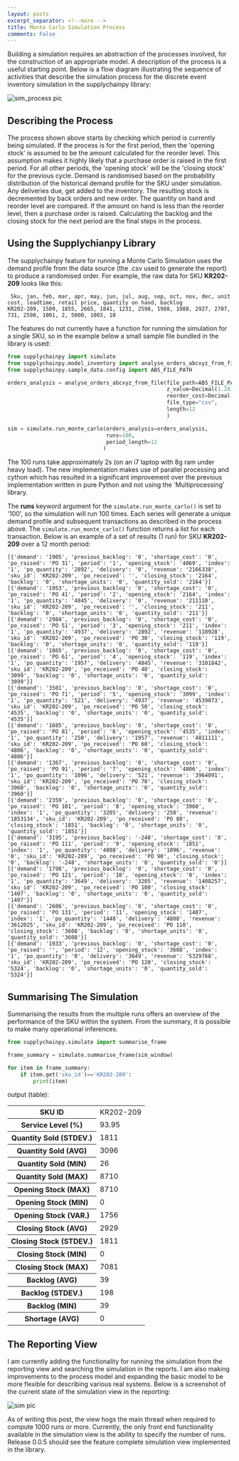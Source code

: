 ```yaml
---
layout: posts
excerpt_separator: <!--more -->
title: Monte Carlo Simulation Process
comments: False
---
```


Building a simulation requires an abstraction of the processes involved, for the construction of an appropriate model. A description of the process is a useful starting point.<!--more --> Below is a flow diagram illustrating the sequence of activities that describe the simulation process for the discrete event inventory simulation in the supplychainpy library:

![sim_process pic]({{base}}/assets/sim_process.jpg "simulation process")


## Describing the Process

The process shown above starts by checking which period is currently being simulated. If the process is for the first period, then the 'opening stock' is assumed to be the amount calculated for the reorder level. This assumption makes it highly likely that a purchase order is raised in the first period. For all other periods, the 'opening stock' will be the 'closing stock' for the previous cycle. Demand is randomised based on the probability distribution of the historical demand profile for the SKU under simulation. Any deliveries due, get added to the inventory. The resulting stock is decremented by back orders and new order. The quantity on hand and reorder level are compared. If the amount on hand is less than the reorder level, then a purchase order is raised. Calculating the backlog and the closing stock for the next period are the final steps in the process.


## Using the Supplychianpy Library

The supplychainpy feature for running a Monte Carlo Simulation uses the demand profile from the data source (the .csv used to generate the report) to produce a randomised order. For example, the raw data for SKU **KR202-209** looks like this:

```
 Sku, jan, feb, mar, apr, may, jun, jul, aug, sep, oct, nov, dec, unit cost, leadtime, retail price, quantity on hand, backlog
KR202-209, 1509, 1855, 2665, 1841, 1231, 2598, 1988, 1988, 2927, 2707, 731, 2598, 1001, 2, 5000, 1003, 10
```

The features do not currently have a function for running the simulation for a single SKU, so in the example below a small sample file bundled in the library is used:

```python
from supplychainpy import simulate
from supplychainpy.model_inventory import analyse_orders_abcxyz_from_file
from supplychainpy.sample_data.config import ABS_FILE_PATH

orders_analysis = analyse_orders_abcxyz_from_file(file_path=ABS_FILE_PATH['COMPLETE_CSV_SM'],
                                                  z_value=Decimal(1.28),
                                                  reorder_cost=Decimal(5000),
                                                  file_type="csv",
                                                  length=12
                                                  )

sim = simulate.run_monte_carlo(orders_analysis=orders_analysis,
                               runs=100,
                               period_length=12
                              )
```

The 100 runs take approximately 2s (on an i7 laptop with 8g ram under heavy load). The new implementation makes use of parallel processing and cython which has resulted in a significant improvement over the previous implementation written in pure Python and not using the 'Multiprocessing' library.  

The **runs** keyword argument for the `simulate.run_monte_carlo()` is set to '100', so the simulation will run 100 times. Each series will generate a unique demand profile and subsequent transactions as described in the process above. The `simulate.run_monte_carlo()` function returns a list for each transaction. Below is an example of a set of results (1 run) for SKU **KR202-209** over a 12 month period:

```
[{'demand': '1905', 'previous_backlog': '0', 'shortage_cost': '0', 'po_raised': 'PO 31', 'period': '1', 'opening_stock': '4069', 'index': '1', 'po_quantity': '2892', 'delivery': '0', 'revenue': '2166338', 'sku_id': 'KR202-209', 'po_received': '', 'closing_stock': '2164', 'backlog': '0', 'shortage_units': '0', 'quantity_sold': '2164'}]
[{'demand': '1953', 'previous_backlog': '0', 'shortage_cost': '0', 'po_raised': 'PO 41', 'period': '2', 'opening_stock': '2164', 'index': '1', 'po_quantity': '4845', 'delivery': '0', 'revenue': '211110', 'sku_id': 'KR202-209', 'po_received': '', 'closing_stock': '211', 'backlog': '0', 'shortage_units': '0', 'quantity_sold': '211'}]
[{'demand': '2984', 'previous_backlog': '0', 'shortage_cost': '0', 'po_raised': 'PO 51', 'period': '3', 'opening_stock': '211', 'index': '1', 'po_quantity': '4937', 'delivery': '2892', 'revenue': '118928', 'sku_id': 'KR202-209', 'po_received': 'PO 30', 'closing_stock': '119', 'backlog': '0', 'shortage_units': '0', 'quantity_sold': '119'}]
[{'demand': '1865', 'previous_backlog': '0', 'shortage_cost': '0', 'po_raised': 'PO 61', 'period': '4', 'opening_stock': '119', 'index': '1', 'po_quantity': '1957', 'delivery': '4845', 'revenue': '3101842', 'sku_id': 'KR202-209', 'po_received': 'PO 40', 'closing_stock': '3099', 'backlog': '0', 'shortage_units': '0', 'quantity_sold': '3099'}]
[{'demand': '3501', 'previous_backlog': '0', 'shortage_cost': '0', 'po_raised': 'PO 71', 'period': '5', 'opening_stock': '3099', 'index': '1', 'po_quantity': '521', 'delivery': '4937', 'revenue': '4539073', 'sku_id': 'KR202-209', 'po_received': 'PO 50', 'closing_stock': '4535', 'backlog': '0', 'shortage_units': '0', 'quantity_sold': '4535'}]
[{'demand': '1685', 'previous_backlog': '0', 'shortage_cost': '0', 'po_raised': 'PO 81', 'period': '6', 'opening_stock': '4535', 'index': '1', 'po_quantity': '250', 'delivery': '1957', 'revenue': '4811111', 'sku_id': 'KR202-209', 'po_received': 'PO 60', 'closing_stock': '4806', 'backlog': '0', 'shortage_units': '0', 'quantity_sold': '4806'}]
[{'demand': '1367', 'previous_backlog': '0', 'shortage_cost': '0', 'po_raised': 'PO 91', 'period': '7', 'opening_stock': '4806', 'index': '1', 'po_quantity': '1096', 'delivery': '521', 'revenue': '3964091', 'sku_id': 'KR202-209', 'po_received': 'PO 70', 'closing_stock': '3960', 'backlog': '0', 'shortage_units': '0', 'quantity_sold': '3960'}]
[{'demand': '2359', 'previous_backlog': '0', 'shortage_cost': '0', 'po_raised': 'PO 101', 'period': '8', 'opening_stock': '3960', 'index': '1', 'po_quantity': '3205', 'delivery': '250', 'revenue': '1853134', 'sku_id': 'KR202-209', 'po_received': 'PO 80', 'closing_stock': '1851', 'backlog': '0', 'shortage_units': '0', 'quantity_sold': '1851'}]
[{'demand': '3195', 'previous_backlog': '-248', 'shortage_cost': '0', 'po_raised': 'PO 111', 'period': '9', 'opening_stock': '1851', 'index': '1', 'po_quantity': '4808', 'delivery': '1096', 'revenue': '0', 'sku_id': 'KR202-209', 'po_received': 'PO 90', 'closing_stock': '0', 'backlog': '-248', 'shortage_units': '0', 'quantity_sold': '0'}]
[{'demand': '1798', 'previous_backlog': '0', 'shortage_cost': '0', 'po_raised': 'PO 121', 'period': '10', 'opening_stock': '0', 'index': '1', 'po_quantity': '3649', 'delivery': '3205', 'revenue': '1408257', 'sku_id': 'KR202-209', 'po_received': 'PO 100', 'closing_stock': '1407', 'backlog': '0', 'shortage_units': '0', 'quantity_sold': '1407'}]
[{'demand': '2606', 'previous_backlog': '0', 'shortage_cost': '0', 'po_raised': 'PO 131', 'period': '11', 'opening_stock': '1407', 'index': '1', 'po_quantity': '1448', 'delivery': '4808', 'revenue': '3612025', 'sku_id': 'KR202-209', 'po_received': 'PO 110', 'closing_stock': '3608', 'backlog': '0', 'shortage_units': '0', 'quantity_sold': '3608'}]
[{'demand': '1933', 'previous_backlog': '0', 'shortage_cost': '0', 'po_raised': '', 'period': '12', 'opening_stock': '3608', 'index': '1', 'po_quantity': '0', 'delivery': '3649', 'revenue': '5329768', 'sku_id': 'KR202-209', 'po_received': 'PO 120', 'closing_stock': '5324', 'backlog': '0', 'shortage_units': '0', 'quantity_sold': '5324'}]

```


## Summarising The Simulation

Summarising the results from the multiple runs offers an overview of the performance of the SKU within the system. From the summary, it is possible to make many operational inferences.


```python
from supplychainpy.simulate import summarise_frame

frame_summary = simulate.summarise_frame(sim_window)

for item in frame_summary:
	if item.get('sku_id')=='KR202-209':
		print(item)
```

output (table):

<table>
	<tr>
		<th> SKU ID </th>
		<td> KR202-209 </td>
	</tr>
	<tr>
		<th> Service Level (%) </th>
		<td> 93.95 </td>
	</tr>
	<tr>
		<th> Quantity Sold (STDEV.) </th>
		<td> 1811  </td>
	</tr>
	<tr>
		<th> Quantity Sold (AVG) </th>
		<td> 3096  </td>
	</tr>
	<tr>
		<th> Quantity Sold (MIN) </th>
		<td> 26</td>
	</tr>
	<tr>
		<th> Quantity Sold (MAX) </th>
		<td> 8710 </td>
	</tr>
	<tr>
		<th> Opening Stock (MAX) </th>
		<td> 8710  </td>
	</tr>
	<tr>
		<th> Opening Stock (MIN) </th>
		<td> 0  </td>
	</tr>
	<tr>
		<th> Opening Stock (VAR.) </th>
		<td> 1756  </td>
	</tr>
	<tr>
		<th> Closing Stock (AVG) </th>
		<td> 2929  </td>
	</tr>
	<tr>
		<th> Closing Stock (STDEV.) </th>
		<td> 1811  </td>
	</tr>
		<tr>
		<th> Closing Stock (MIN) </th>
		<td>  0  </td>
	</tr>
		</tr>
	<tr>
		<th> Closing Stock (MAX) </th>
		<td> 7081  </td>
	</tr>
	<tr>
		<th> Backlog (AVG) </th>
		<td> 39  </td>
	</tr>
	<tr>
		<th> Backlog (STDEV.) </th>
		<td> 198 </td>
	</tr>
	<tr>
		<th> Backlog (MIN) </th>
		<td> 39 </td>
	</tr>	
	<tr>
		<th> Shortage (AVG) </th>
		<td> 0 </td>
	</tr>
</table>


## The Reporting View

I am currently adding the functionality for running the simulation from the reporting view and searching the simulation in the reports. I am also making improvements to the process model and expanding the basic model to be more flexible for describing various real systems. Below is a screenshot of the current state of the simulation view in the reporting:
 
![sim pic]({{base}}/assets/sim.png "sim")

As of writing this post, the view hogs the main thread when required to compute 1000 runs or more. Currently, the only front end functionality available in the simulation view is the ability to specify the number of runs. Release 0.0.5 should see the feature complete simulation view implemented in the library.
 